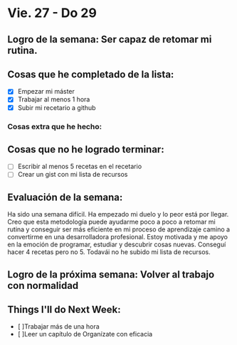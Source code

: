 # Vie. 27 - Do 29

## Logro de la semana: Ser capaz de retomar mi rutina.

## Cosas que he completado de la lista:
- [x] Empezar mi máster
- [x] Trabajar al menos 1 hora
- [x] Subir mi recetario a github

### Cosas extra que he hecho:

## Cosas que no he logrado terminar:

- [ ] Escribir al menos 5 recetas en el recetario
- [ ] Crear un gist con mi lista de recursos

## Evaluación de la semana:
Ha sido una semana difícil. Ha empezado mi duelo y lo peor está por llegar. Creo que esta metodología puede ayudarme poco a poco a retomar mi rutina y conseguir ser más eficiente en mi proceso de aprendizaje camino a convertirme en una desarrolladora profesional.
Estoy motivada y me apoyo en la emoción de programar, estudiar y descubrir cosas nuevas.
Conseguí hacer 4 recetas pero no 5. Todavái no he subido mi lista de recursos.

## Logro de la próxima semana: Volver al trabajo con normalidad

## Things I'll do Next Week:
- [ ]Trabajar más de una hora
- [ ]Leer un capítulo de Organízate con eficacia




